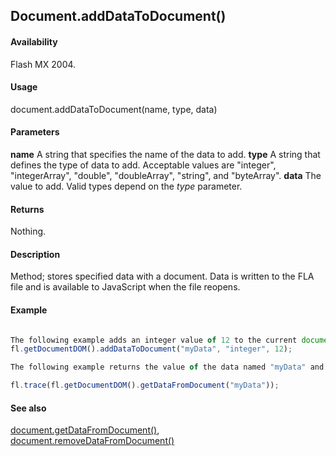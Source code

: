 ## Document.addDataToDocument()

#### Availability

Flash MX 2004.

#### Usage

document.addDataToDocument(name, type, data)

#### Parameters

**name** A string that specifies the name of the data to add.
**type** A string that defines the type of data to add. Acceptable values are "integer", "integerArray", "double", "doubleArray", "string", and "byteArray".
**data** The value to add. Valid types depend on the *type* parameter.

#### Returns

Nothing.

#### Description

Method; stores specified data with a document. Data is written to the FLA file and is available to JavaScript when the file reopens.

#### Example

```javascript

The following example adds an integer value of 12 to the current document:
fl.getDocumentDOM().addDataToDocument("myData", "integer", 12);

The following example returns the value of the data named "myData" and displays the result in the Output panel:

fl.trace(fl.getDocumentDOM().getDataFromDocument("myData"));

```

#### See also

[document.getDataFromDocument()](../Document_object/docume76.md), [document.removeDataFromDocument()](../Document_object/docum250.md)
